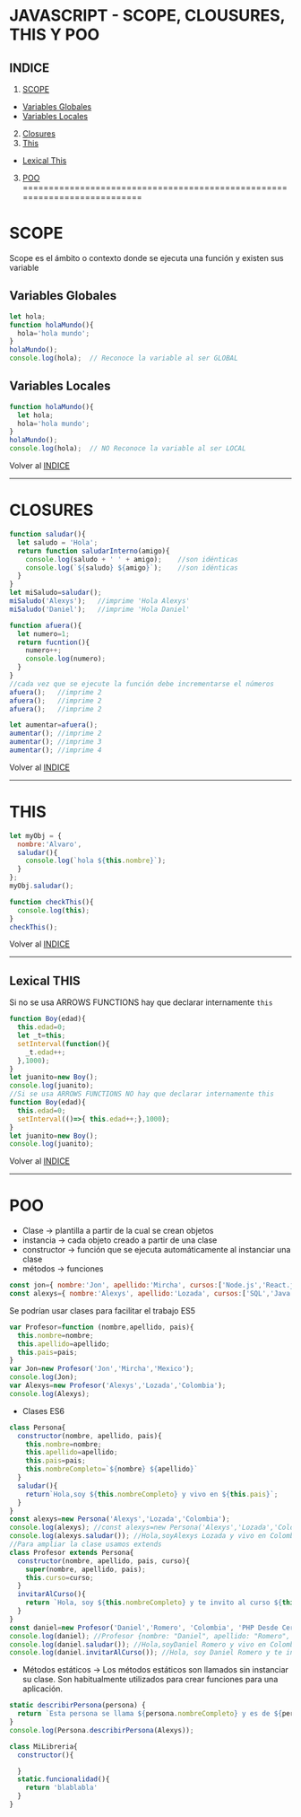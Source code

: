 JAVASCRIPT - SCOPE, CLOUSURES, THIS Y POO
=========================================
INDICE
------
1. [SCOPE](#scope)
  * [Variables Globales](#Variables-globales)
  * [Variables Locales](#Variables-locales)
2. [Closures](#closures)
3. [This](#this)
  * [Lexical This](#lexical-this)
3. [POO](#poo)
==========================================================================
  
  
SCOPE
=====
Scope es el ámbito o contexto donde se ejecuta una función y existen sus variable

Variables Globales
------------------
```javascript
let hola;
function holaMundo(){
  hola='hola mundo';
}
holaMundo();
console.log(hola);  // Reconoce la variable al ser GLOBAL
```
Variables Locales
-----------------
```javascript
function holaMundo(){
  let hola;
  hola='hola mundo';
}
holaMundo();
console.log(hola);  // NO Reconoce la variable al ser LOCAL
```
Volver al [INDICE](#indice)

----------------------------------

CLOSURES
========
```javascript
function saludar(){
  let saludo = 'Hola';
  return function saludarInterno(amigo){
    console.log(saludo + ' ' + amigo);    //son idénticas
    console.log(`${saludo} ${amigo}`);    //son idénticas
  }
}
let miSaludo=saludar();
miSaludo('Alexys');   //imprime 'Hola Alexys'
miSaludo('Daniel');   //imprime 'Hola Daniel'
```
```javascript
function afuera(){
  let numero=1;
  return fucntion(){
    numero++;
    console.log(numero);
  }
}
//cada vez que se ejecute la función debe incrementarse el números
afuera();   //imprime 2
afuera();   //imprime 2
afuera();   //imprime 2

let aumentar=afuera();
aumentar(); //imprime 2
aumentar(); //imprime 3
aumentar(); //imprime 4
```
Volver al [INDICE](#indice)

----------------------------------

THIS
====
```javascript
let myObj = {
  nombre:'Alvaro',
  saludar(){
    console.log(`hola ${this.nombre}`);
  }
};
myObj.saludar();
```
```javascript
function checkThis(){
  console.log(this);
}
checkThis();
```
Volver al [INDICE](#indice)

----------------------------------

Lexical THIS
------------
Si no se usa ARROWS FUNCTIONS hay que declarar internamente `this`
```javascript
function Boy(edad){
  this.edad=0;
  let _t=this;
  setInterval(function(){
    _t.edad++;
  },1000);
}
let juanito=new Boy();
console.log(juanito);
//Si se usa ARROWS FUNCTIONS NO hay que declarar internamente this
function Boy(edad){
  this.edad=0;
  setInterval(()=>{ this.edad++;},1000);
}
let juanito=new Boy();
console.log(juanito);
```
Volver al [INDICE](#indice)

----------------------------------

POO
===
* Clase -> plantilla a partir de la cual se crean objetos
* instancia -> cada objeto creado a partir de una clase
* constructor -> función que se ejecuta automáticamente al instanciar una clase
* métodos -> funciones
```javascript
const jon={ nombre:'Jon', apellido:'Mircha', cursos:['Node.js','React.js'], pais:'Mexico' }
const alexys={ nombre:'Alexys', apellido:'Lozada', cursos:['SQL','Java'], pais:'Colombia' }
```
Se podrían usar clases para facilitar el trabajo ES5
```javascript
var Profesor=function (nombre,apellido, pais){
  this.nombre=nombre;
  this.apellido=apellido;
  this.pais=pais;
}
var Jon=new Profesor('Jon','Mircha','Mexico');
console.log(Jon);
var Alexys=new Profesor('Alexys','Lozada','Colombia');
console.log(Alexys);
```
* Clases ES6
```javascript
class Persona{
  constructor(nombre, apellido, pais){
    this.nombre=nombre;
    this.apellido=apellido;
    this.pais=pais;
    this.nombreCompleto=`${nombre} ${apellido}`
  }
  saludar(){ 
    return`Hola,soy ${this.nombreCompleto} y vivo en ${this.pais}`; 
  }
}
const alexys=new Persona('Alexys','Lozada','Colombia');
console.log(alexys); //const alexys=new Persona('Alexys','Lozada','Colombia');
console.log(alexys.saludar()); //Hola,soyAlexys Lozada y vivo en Colombia
//Para ampliar la clase usamos extends
class Profesor extends Persona{
  constructor(nombre, apellido, pais, curso){
    super(nombre, apellido, pais);
    this.curso=curso;
  }
  invitarAlCurso(){ 
    return `Hola, soy ${this.nombreCompleto} y te invito al curso ${this.curso}. ¡Nos vemos en clase!` 
  }
}
const daniel=new Profesor('Daniel','Romero', 'Colombia', 'PHP Desde Cero');
console.log(daniel); //Profesor {nombre: "Daniel", apellido: "Romero", pais: "Colombia", nombreCompleto: "Daniel Romero", curso: "Git"}
console.log(daniel.saludar()); //Hola,soyDaniel Romero y vivo en Colombia
console.log(daniel.invitarAlCurso()); //Hola, soy Daniel Romero y te invito al curso PHP Desde Cero. ¡Nos vemos en clase!
```

* Métodos estáticos -> Los métodos estáticos son llamados sin instanciar su clase. Son habitualmente utilizados para crear funciones para una aplicación.
```javascript
static describirPersona(persona) {
  return `Esta persona se llama ${persona.nombreCompleto} y es de ${persona.pais}`
}
console.log(Persona.describirPersona(Alexys));

class MiLibreria{
  constructor(){

  }
  static.funcionalidad(){
    return 'blablabla'
  }
}
```
